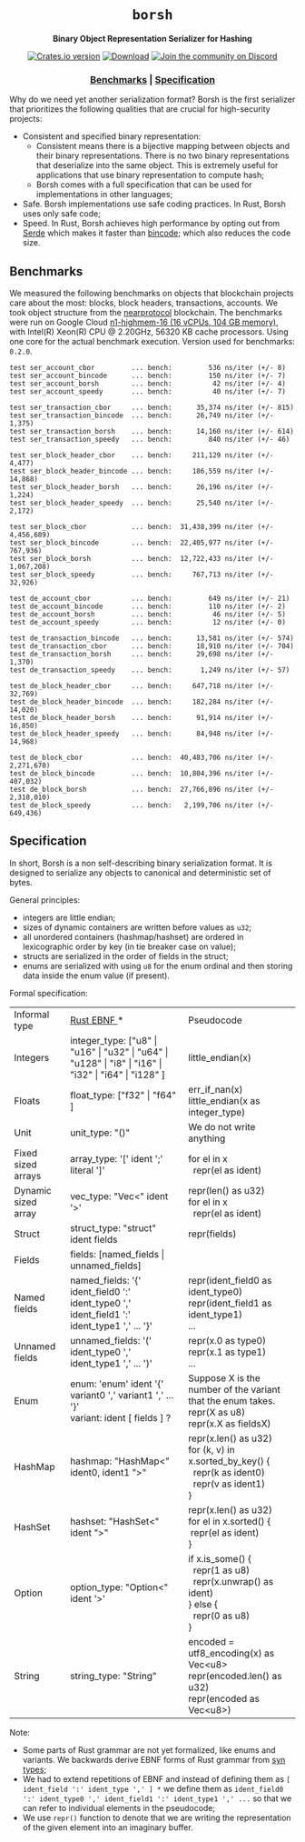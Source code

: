 <div align="center">

  <h1><code>borsh</code></h1>

  <p>
    <strong>Binary Object Representation Serializer for Hashing</strong>
  </p>
  
  <p>
    <a href="https://crates.io/crates/borsh"><img src="https://img.shields.io/crates/v/borsh.svg?style=flat-square" alt="Crates.io version" /></a>
    <a href="https://crates.io/crates/borsh"><img src="https://img.shields.io/crates/d/borsh.svg?style=flat-square" alt="Download" /></a>
    <a href="https://discord.gg/gBtUFKR"><img src="https://img.shields.io/discord/490367152054992913.svg" alt="Join the community on Discord" /></a>
  </p>
  
  <h3>
        <a href="https://github.com/nearprotocol/borsh#benchmarks">Benchmarks</a>
        <span> | </span>
        <a href="https://github.com/nearprotocol/borsh#Specification">Specification</a>
      </h3>
</div>

Why do we need yet another serialization format? Borsh is the first serializer that prioritizes the following qualities that are crucial for high-security projects:
* Consistent and specified binary representation:
   * Consistent means there is a bijective mapping between objects and their binary representations. There is no two binary representations that deserialize
   into the same object. This is extremely useful for applications that use binary representation to compute hash;
   * Borsh comes with a full specification that can be used for implementations in other languages;
* Safe. Borsh implementations use safe coding practices. In Rust, Borsh uses only safe code;
* Speed. In Rust, Borsh achieves high performance by opting out from [Serde](https://serde.rs) which makes it faster
  than [bincode](https://github.com/servo/bincode); which also reduces the code size.
  
## Benchmarks

We measured the following benchmarks on objects that blockchain projects care about the most: blocks, block headers,
transactions, accounts. We took object structure from the [nearprotocol](https://nearprotocol.com) blockchain.
The benchmarks were run on Google Cloud [n1-highmem-16 (16 vCPUs, 104 GB memory)](https://cloud.google.com/compute/docs/machine-types), with Intel(R) Xeon(R) CPU @ 2.20GHz, 56320 KB cache processors.
Using one core for the actual benchmark execution. Version used for benchmarks: `0.2.0`.

```
test ser_account_cbor         ... bench:         536 ns/iter (+/- 8)
test ser_account_bincode      ... bench:         150 ns/iter (+/- 7)
test ser_account_borsh        ... bench:          42 ns/iter (+/- 4)
test ser_account_speedy       ... bench:          40 ns/iter (+/- 7)

test ser_transaction_cbor     ... bench:      35,374 ns/iter (+/- 815)
test ser_transaction_bincode  ... bench:      26,749 ns/iter (+/- 1,375)
test ser_transaction_borsh    ... bench:      14,160 ns/iter (+/- 614)
test ser_transaction_speedy   ... bench:         840 ns/iter (+/- 46)

test ser_block_header_cbor    ... bench:     211,129 ns/iter (+/- 4,477)
test ser_block_header_bincode ... bench:     186,559 ns/iter (+/- 14,868)
test ser_block_header_borsh   ... bench:      26,196 ns/iter (+/- 1,224)
test ser_block_header_speedy  ... bench:      25,540 ns/iter (+/- 2,172)

test ser_block_cbor           ... bench:  31,438,399 ns/iter (+/- 4,456,689)
test ser_block_bincode        ... bench:  22,405,977 ns/iter (+/- 767,936)
test ser_block_borsh          ... bench:  12,722,433 ns/iter (+/- 1,067,208)
test ser_block_speedy         ... bench:     767,713 ns/iter (+/- 32,926)

test de_account_cbor          ... bench:         649 ns/iter (+/- 21)
test de_account_bincode       ... bench:         110 ns/iter (+/- 2)
test de_account_borsh         ... bench:          46 ns/iter (+/- 5)
test de_account_speedy        ... bench:          12 ns/iter (+/- 0)

test de_transaction_bincode   ... bench:      13,581 ns/iter (+/- 574)
test de_transaction_cbor      ... bench:      18,910 ns/iter (+/- 704)
test de_transaction_borsh     ... bench:      29,698 ns/iter (+/- 1,370)
test de_transaction_speedy    ... bench:       1,249 ns/iter (+/- 57)

test de_block_header_cbor     ... bench:     647,718 ns/iter (+/- 32,769)
test de_block_header_bincode  ... bench:     182,284 ns/iter (+/- 14,020)
test de_block_header_borsh    ... bench:      91,914 ns/iter (+/- 16,850)
test de_block_header_speedy   ... bench:      84,948 ns/iter (+/- 14,968)

test de_block_cbor            ... bench:  40,483,706 ns/iter (+/- 2,271,670)
test de_block_bincode         ... bench:  10,804,396 ns/iter (+/- 407,032)
test de_block_borsh           ... bench:  27,766,896 ns/iter (+/- 2,318,010)
test de_block_speedy          ... bench:   2,199,706 ns/iter (+/- 649,436)
```

## Specification
In short, Borsh is a non self-describing binary serialization format. It is designed to serialize any objects to canonical and deterministic set of bytes.</p>

General principles:
* integers are little endian;
* sizes of dynamic containers are written before values as `u32`;
* all unordered containers (hashmap/hashset) are ordered in lexicographic order by key (in tie breaker case on value);
* structs are serialized in the order of fields in the struct;
* enums are serialized with using `u8` for the enum ordinal and then storing data inside the enum value (if present).
    
Formal specification:
<div>
    <table>
        <tr><td>Informal type</td><td><a href="https://doc.rust-lang.org/grammar.html">Rust EBNF </a> * </td><td>Pseudocode</td></tr>
        <tr>
            <td>Integers</td>
            <td>integer_type: ["u8" | "u16" | "u32" | "u64" | "u128" | "i8" | "i16" | "i32" | "i64" | "i128" ]</td>
            <td>little_endian(x)</td>
        </tr>
        <tr>
            <td>Floats</td>
            <td>float_type: ["f32" | "f64" ]</td>
            <td>err_if_nan(x)<br/>little_endian(x as integer_type)</td>
        </tr>
        <tr>
            <td>Unit</td>
            <td>unit_type: "()"</td><td>We do not write anything</td>
        </tr>
        <tr>
            <td>Fixed sized arrays</td>
            <td>array_type: '[' ident ';' literal ']'</td>
            <td>for el in x <br/>&nbsp; repr(el as ident)</td>
        </tr>
        <tr>
            <td>Dynamic sized array</td>
            <td>vec_type: "Vec&lt;" ident '&gt;'</td>
            <td>repr(len() as u32)<br/>
                for el in x <br/>
                &nbsp; repr(el as ident)
            </td>
        </tr>
        <tr>
            <td>Struct</td>
            <td>struct_type: "struct" ident fields </td><td>repr(fields)</td>
        </tr>
        <tr>
            <td>Fields</td>
            <td>fields: [named_fields | unnamed_fields] </td>
            <td></td>
        </tr>
        <tr>
            <td>Named fields</td>
            <td>named_fields: '{' ident_field0 ':' ident_type0 ',' ident_field1 ':' ident_type1 ',' ... '}'</td>
            <td>repr(ident_field0 as ident_type0)<br/>
                repr(ident_field1 as ident_type1)<br/>
                ...
            </td>
        </tr>
        <tr>
            <td>Unnamed fields</td>
            <td>unnamed_fields: '(' ident_type0 ',' ident_type1 ',' ... ')'</td><td>repr(x.0 as type0)<br/>repr(x.1 as type1)<br/>...</td>
        </tr>
        <tr>
            <td>Enum</td>
            <td>enum: 'enum' ident '{' variant0 ',' variant1 ',' ... '}'<br/>
                variant: ident [ fields ] ?
            </td>
            <td>Suppose X is the number of the variant that the enum takes.<br/>
                repr(X as u8)<br/>
                repr(x.X as fieldsX)
            </td>
        </tr>
        <tr><td>HashMap</td><td>hashmap: "HashMap&lt;" ident0, ident1 "&gt;"</td><td>
            repr(x.len() as u32)<br/>
            for (k, v) in x.sorted_by_key() {<br/>
            &nbsp; repr(k as ident0) <br/>
            &nbsp; repr(v as ident1) <br/>
            } </td></tr>
        <tr><td>HashSet</td><td>hashset: "HashSet&lt;" ident "&gt;"</td><td>
            repr(x.len() as u32)<br/>
            for el in x.sorted() {<br/>
            &nbsp;repr(el as ident) <br/>
            } </td></tr>
        <tr>
            <td>Option</td>
            <td>option_type: "Option&lt;" ident '&gt;'</td>
            <td> if x.is_some() { <br/>
                &nbsp; repr(1 as u8) <br/>
                &nbsp; repr(x.unwrap() as ident) <br/>
                } else { <br/>
                &nbsp; repr(0 as u8) <br/>
                }
            </td>
        </tr>
        <tr>
            <td>String</td>
            <td>string_type: "String"</td>
            <td> encoded = utf8_encoding(x) as Vec&lt;u8&gt; <br/>
                repr(encoded.len() as u32) <br/>
                repr(encoded as Vec&lt;u8&gt;) </td>
        </tr>
    </table>
</div>

Note: 
* Some parts of Rust grammar are not yet formalized, like enums and variants. We backwards derive EBNF forms of Rust grammar from [syn types](https://github.com/dtolnay/syn);
* We had to extend repetitions of EBNF and instead of defining them as `[ ident_field ':' ident_type ',' ] *` we define them as `ident_field0 ':' ident_type0 ',' ident_field1 ':' ident_type1 ',' ...` so that we can refer to individual elements in the pseudocode;
* We use `repr()` function to denote that we are writing the representation of the given element into an imaginary buffer.
